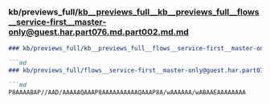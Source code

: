### kb/previews_full/kb__previews_full__kb__previews_full__flows__service-first__master-only@guest.har.part076.md.part002.md.md

```md
### kb/previews_full/kb__previews_full__flows__service-first__master-only@guest.har.part076.md.part002.md

```md
### kb/previews_full/flows__service-first__master-only@guest.har.part076.md (part 002)

```md
P8AAAABAP//AAD/AAAAAQAAAP8AAAAAAAAAAQAAAP8A/wAAAAAA/wABAAEAAAAAAAA
```

```

```

```
